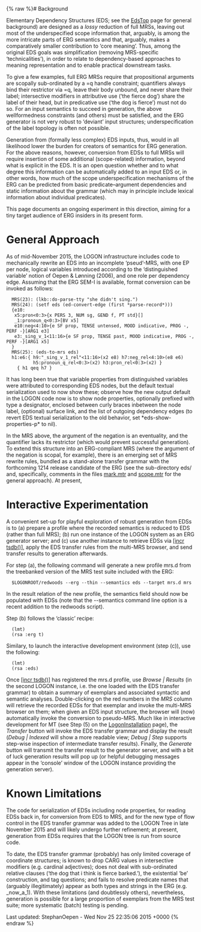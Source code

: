 {% raw %}# Background

Elementary Dependency Structures (EDS; see the [EdsTop](../EdsTop) page for
general background) are designed as a *lossy* reduction of full MRSs,
leaving out most of the underspecified scope information that, arguably,
is among the more intricate parts of ERG semantics and that, arguably,
makes a comparatively smaller contribution to ‘core meaning’. Thus,
among the original EDS goals was simplification (removing MRS-specific
‘technicalities’), in order to relate to dependency-based approaches to
meaning representation and to enable practical downstream tasks.

To give a few examples, full ERG MRSs require that propositional
arguments are scopally sub-ordinated by a =q handle constraint;
quantifiers always bind their restrictor via =q, leave their body
unbound, and never share their label; intersective modifiers in
attributive use (‘the fierce dog’) share the label of their head, but in
predicative use (‘the dog is fierce’) must not do so. For an input
semantics to succeed in generation, the above wellformedness constraints
(and others) must be satisfied, and the ERG generator is not very robust
to ‘deviant’ input structures; underspecification of the label topology
is often not possible.

Generation from (formally less complex) EDS inputs, thus, would in all
likelihood lower the burden for creators of semantics for ERG
generation. For the above reasons, however, conversion from EDSs to full
MRSs will require insertion of some additional (scope-related)
information, beyond what is explicit in the EDS. It is an open question
whether and to what degree this information can be automatically added
to an input EDS or, in other words, how much of the scope
underspecification mechanisms of the ERG can be predicted from basic
predicate–argument dependencies and static information about the grammar
(which may in principle include lexical information about individual
predicates).

This page documents an ongoing experiment in this direction, aiming for
a tiny target audience of ERG insiders in its present form.

# General Approach

As of mid-November 2015, the LOGON infrastructure includes code to
mechanically rewrite an EDS into an incomplete ‘pseud’-MRS, with one EP
per node, logical variables introduced according to the ‘distinguished
variable’ notion of Oepen & Lønning (2006), and one role per dependency
edge. Assuming that the ERG SEM-I is available, format conversion can be
invoked as follows:

      MRS(23): (lkb::do-parse-tty "she didn't sing.")
      MRS(24): (setf eds (ed-convert-edge (first *parse-record*)))
      {e10:
       x5:pron<0:3>{x PERS 3, NUM sg, GEND f, PT std}[]
       _1:pronoun_q<0:3>[BV x5]
       e10:neg<4:10>{e SF prop, TENSE untensed, MOOD indicative, PROG -, PERF -}[ARG1 e3]
       e3:_sing_v_1<11:16>{e SF prop, TENSE past, MOOD indicative, PROG -, PERF -}[ARG1 x5]
      }
      MRS(25): (eds-to-mrs eds)
      h1:e6:{ h9:"_sing_v_1_rel"<11:16>(x2 e8) h7:neg_rel<4:10>(e8 e6) 
              h5:pronoun_q_rel<0:3>(x2) h3:pron_rel<0:3>(x2) }
        { h1 qeq h7 }

It has long been true that variable properties from distinguished
variables were attributed to corresponding EDS nodes, but the default
textual serialization used to now show these; observe how the new output
default in the LOGON code now is to show node properties, optionally
prefixed with type a designator, enclosed between curly braces inbetween
the node label, (optional) surface link, and the list of outgoing
dependency edges (to revert EDS textual serialization to the old
behavior, set \*eds-show-properties-p\* to nil).

In the MRS above, the argument of the negation is an eventuality, and
the quantifier lacks its restrictor (which would prevent successful
generation). To extend this structure into an ERG-compliant MRS (where
the argument of the negation is scopal, for example), there is an
emerging set of MRS rewrite rules, bundled as a stand-alone transfer
grammar with the forthcoming 1214 release candidate of the ERG (see the
sub-directory eds/ and, specifically, comments in the files
[mark.mtr](http://svn.delph-in.net/erg/tags/1214/eds/mark.mtr) and
[scope.mtr](http://svn.delph-in.net/erg/tags/1214/eds/scope.mtr) for the
general approach). At present,

# Interactive Experimentation

A convenient set-up for playful exploration of robust generation from
EDSs is to (a) prepare a profile where the recorded semantics is reduced
to EDS (rather than full MRS); (b) run one instance of the LOGON system
as an ERG generator server; and (c) use another instance to retrieve
EDSs via [\[incr tsdb()\]](http://www.delph-in.net/itsdb), apply the EDS
transfer rules from the multi-MRS browser, and send transfer results to
generation afterwards.

For step (a), the following command will generate a new profile mrs.d
from the treebanked version of the MRS test suite included with the ERG:

      $LOGONROOT/redwoods --erg --thin --semantics eds --target mrs.d mrs

In the result relation of the new profile, the semantics field should
now be populated with EDSs (note that the --semantics command line
option is a recent addition to the redwoods script).

Step (b) follows the ‘classic’ recipe:

      (lmt)
      (rsa :erg t)

Similary, to launch the interactive development environment (step (c)),
use the following:

      (lmt)
      (rsa :eds)

Once [\[incr tsdb()\]](http://www.delph-in.net/itsdb) has registered the
mrs.d profile, use *Browse \| Results* (in the second LOGON instance,
i.e. the one loaded with the EDS transfer grammar) to obtain a summary
of exemplars and associated syntactic and semantic analyses.
Double-clicking on the red numbers in the *MRS* column will retrieve the
recorded EDSs for that exemplar and invoke the multi-MRS browser on
them; when given an EDS input structure, the browser will (now)
automatically invoke the conversion to pseudo-MRS. Much like in
interactive development for MT (see Step (5) on the
[LogonInstallation](../LogonInstallation) page), the *Transfer* button will
invoke the EDS transfer grammar and display the result (*Debug \|
Indexed* will show a more readable view; *Debug \| Step* supports
step-wise inspection of intermediate transfer results). Finally, the
*Generate* button will transmit the transfer result to the generator
server, and with a bit of luck generation results will pop up (or
helpful debugging messages appear in the ‘console’ window of the LOGON
instance providing the generation server).

# Known Limitations

The code for serialization of EDSs including node properties, for
reading EDSs back in, for conversion from EDS to MRS, and for the new
type of flow control in the EDS transfer grammar was added to the
LOGON Tree in late November 2015 and will likely undergo further
refinement; at present, generation from EDSs requires that the LOGON
tree is run from source code.

To date, the EDS transfer grammar (probably) has only limited coverage
of coordinate structures; is known to drop CARG values in intersective
modifiers (e.g. cardinal adjectives); does not deal with sub-ordinated
relative clauses (‘the dog that i think is fierce barked.’), the
existential ‘be’ construction, and tag questions; and fails to resolve
predicate names that (arguably illegitimately) appear as both types and
strings in the ERG (e.g. \_now\_a\_1). With these limitations (and
doubtlessly others), nevertheless, generation is possible for a large
proportion of exemplars from the MRS test suite; more systematic (batch)
testing is pending.

Last updated: StephanOepen - Wed Nov 25 22:35:06 2015 +0000
{% endraw %}